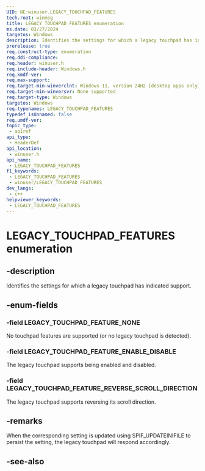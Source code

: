 ```yaml
---
UID: NE:winuser.LEGACY_TOUCHPAD_FEATURES
tech.root: winmsg
title: LEGACY_TOUCHPAD_FEATURES enumeration
ms.date: 03/27/2024
targetos: Windows
description: Identifies the settings for which a legacy touchpad has indicated support.
prerelease: true
req.construct-type: enumeration
req.ddi-compliance: 
req.header: winuser.h
req.include-header: Windows.h
req.kmdf-ver: 
req.max-support: 
req.target-min-winverclnt: Windows 11, version 24H2 [desktop apps only]
req.target-min-winversvr: None supported
req.target-type: Windows
targetos: Windows
req.typenames: LEGACY_TOUCHPAD_FEATURES
typedef_isUnnamed: false
req.umdf-ver: 
topic_type:
 - apiref
api_type:
 - HeaderDef
api_location:
 - winuser.h
api_name:
 - LEGACY_TOUCHPAD_FEATURES
f1_keywords:
 - LEGACY_TOUCHPAD_FEATURES
 - winuser/LEGACY_TOUCHPAD_FEATURES
dev_langs:
 - c++
helpviewer_keywords:
 - LEGACY_TOUCHPAD_FEATURES
---
```


# LEGACY_TOUCHPAD_FEATURES enumeration

## -description

Identifies the settings for which a legacy touchpad has indicated support.

## -enum-fields

### -field LEGACY_TOUCHPAD_FEATURE_NONE

No touchpad features are supported (or no legacy touchpad is detected).

### -field LEGACY_TOUCHPAD_FEATURE_ENABLE_DISABLE

The legacy touchpad supports being enabled and disabled.

### -field LEGACY_TOUCHPAD_FEATURE_REVERSE_SCROLL_DIRECTION

The legacy touchpad supports reversing its scroll direction.

## -remarks

When the corresponding setting is updated using SPIF_UPDATEINIFILE to persist the setting, the legacy touchpad will respond accordingly.

## -see-also
